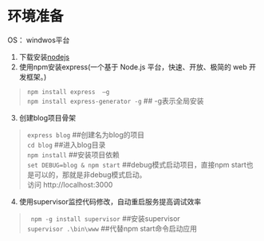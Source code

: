 # 环境准备
OS： windwos平台  
1. 下载安装[nodejs](http://nodejs.cn/download/)
2. 使用npm安装express(一个基于 Node.js 平台，快速、开放、极简的 web 开发框架。)  
> `npm install express  –g`   
> `npm install express-generator -g`  ## -g表示全局安装
   
3. 创建blog项目骨架  
> `express blog` ##创建名为blog的项目  
> `cd blog`      ##进入blog目录  
> `npm install`  ##安装项目依赖   
> `set DEBUG=blog & npm start`  ##debug模式启动项目，直接npm start也是可以的，那就是非debug模式启动。  
> 访问 http://localhost:3000   

4. 使用supervisor监控代码修改，自动重启服务提高调试效率  
> ` npm -g install supervisor`  ##安装supervisor  
> `supervisor .\bin\www`  ##代替npm start命令启动应用  
